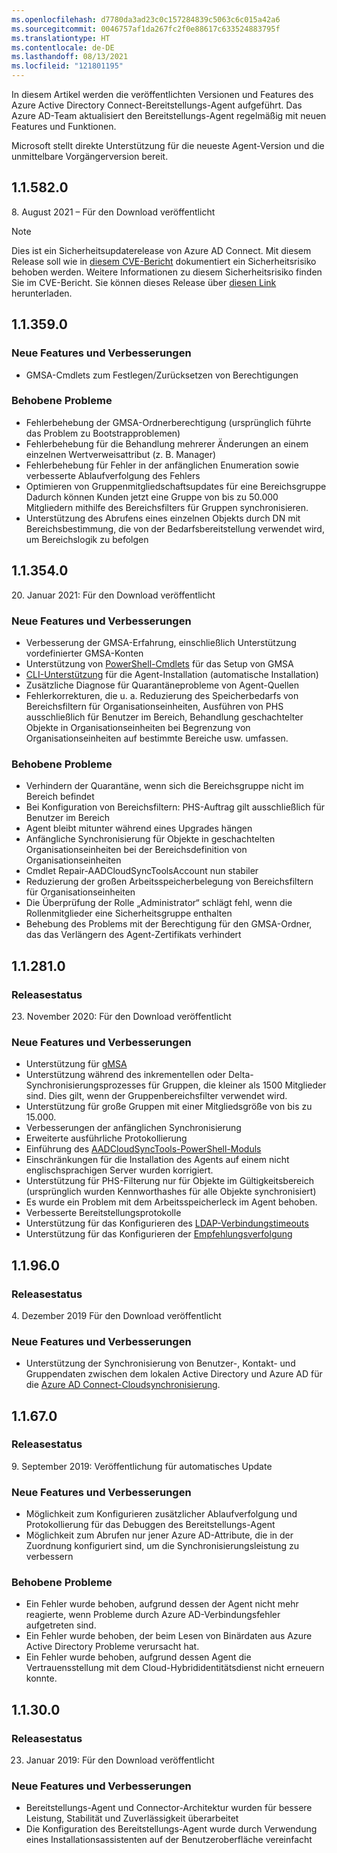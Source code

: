 ```yaml
---
ms.openlocfilehash: d7780da3ad23c0c157284839c5063c6c015a42a6
ms.sourcegitcommit: 0046757af1da267fc2f0e88617c633524883795f
ms.translationtype: HT
ms.contentlocale: de-DE
ms.lasthandoff: 08/13/2021
ms.locfileid: "121801195"
---
```

In diesem Artikel werden die veröffentlichten Versionen und Features des Azure Active Directory Connect-Bereitstellungs-Agent aufgeführt. Das Azure AD-Team aktualisiert den Bereitstellungs-Agent regelmäßig mit neuen Features und Funktionen. 

Microsoft stellt direkte Unterstützung für die neueste Agent-Version und die unmittelbare Vorgängerversion bereit.

## <a name="115820"></a>1.1.582.0

8\. August 2021 – Für den Download veröffentlicht

>[!NOTE] 
>Dies ist ein Sicherheitsupdaterelease von Azure AD Connect. Mit diesem Release soll wie in [diesem CVE-Bericht](https://msrc.microsoft.com/update-guide/vulnerability/CVE-2021-36949) dokumentiert ein Sicherheitsrisiko behoben werden. Weitere Informationen zu diesem Sicherheitsrisiko finden Sie im CVE-Bericht.
>Sie können dieses Release über [diesen Link](https://download.msappproxy.net/Subscription/d3c8b69d-6bf7-42be-a529-3fe9c2e70c90/Connector/provisioningAgentInstaller) herunterladen.

## <a name="113590"></a>1.1.359.0

### <a name="new-features-and-improvements"></a>Neue Features und Verbesserungen
- GMSA-Cmdlets zum Festlegen/Zurücksetzen von Berechtigungen

### <a name="fixed-issues"></a>Behobene Probleme
- Fehlerbehebung der GMSA-Ordnerberechtigung (ursprünglich führte das Problem zu Bootstrapproblemen)
- Fehlerbehebung für die Behandlung mehrerer Änderungen an einem einzelnen Wertverweisattribut (z. B. Manager)
- Fehlerbehebung für Fehler in der anfänglichen Enumeration sowie verbesserte Ablaufverfolgung des Fehlers
- Optimieren von Gruppenmitgliedschaftsupdates für eine Bereichsgruppe Dadurch können Kunden jetzt eine Gruppe von bis zu 50.000 Mitgliedern mithilfe des Bereichsfilters für Gruppen synchronisieren. 
- Unterstützung des Abrufens eines einzelnen Objekts durch DN mit Bereichsbestimmung, die von der Bedarfsbereitstellung verwendet wird, um Bereichslogik zu befolgen





## <a name="113540"></a>1.1.354.0

20. Januar 2021: Für den Download veröffentlicht

### <a name="new-features-and-improvements"></a>Neue Features und Verbesserungen
- Verbesserung der GMSA-Erfahrung, einschließlich Unterstützung vordefinierter GMSA-Konten
- Unterstützung von [PowerShell-Cmdlets](../articles/active-directory/cloud-sync/how-to-gmsa-cmdlets.md) für das Setup von GMSA
- [CLI-Unterstützung](../articles/active-directory/cloud-sync/how-to-install-pshell.md) für die Agent-Installation (automatische Installation)
- Zusätzliche Diagnose für Quarantäneprobleme von Agent-Quellen
- Fehlerkorrekturen, die u. a. Reduzierung des Speicherbedarfs von Bereichsfiltern für Organisationseinheiten, Ausführen von PHS ausschließlich für Benutzer im Bereich, Behandlung geschachtelter Objekte in Organisationseinheiten bei Begrenzung von Organisationseinheiten auf bestimmte Bereiche usw. umfassen. 


### <a name="fixed-issues"></a>Behobene Probleme
-    Verhindern der Quarantäne, wenn sich die Bereichsgruppe nicht im Bereich befindet
-   Bei Konfiguration von Bereichsfiltern: PHS-Auftrag gilt ausschließlich für Benutzer im Bereich
-   Agent bleibt mitunter während eines Upgrades hängen
-   Anfängliche Synchronisierung für Objekte in geschachtelten Organisationseinheiten bei der Bereichsdefinition von Organisationseinheiten
-   Cmdlet Repair-AADCloudSyncToolsAccount nun stabiler
-   Reduzierung der großen Arbeitsspeicherbelegung von Bereichsfiltern für Organisationseinheiten
-   Die Überprüfung der Rolle „Administrator“ schlägt fehl, wenn die Rollenmitglieder eine Sicherheitsgruppe enthalten
-   Behebung des Problems mit der Berechtigung für den GMSA-Ordner, das das Verlängern des Agent-Zertifikats verhindert







## <a name="112810"></a>1.1.281.0

### <a name="release-status"></a>Releasestatus

23. November 2020: Für den Download veröffentlicht

### <a name="new-features-and-improvements"></a>Neue Features und Verbesserungen

* Unterstützung für [gMSA](../articles/active-directory/cloud-sync/how-to-prerequisites.md#group-managed-service-accounts)
* Unterstützung während des inkrementellen oder Delta-Synchronisierungsprozesses für Gruppen, die kleiner als 1500 Mitglieder sind. Dies gilt, wenn der Gruppenbereichsfilter verwendet wird.
* Unterstützung für große Gruppen mit einer Mitgliedsgröße von bis zu 15.000.
* Verbesserungen der anfänglichen Synchronisierung
* Erweiterte ausführliche Protokollierung
* Einführung des [AADCloudSyncTools-PowerShell-Moduls](../articles/active-directory/cloud-sync/reference-powershell.md)
* Einschränkungen für die Installation des Agents auf einem nicht englischsprachigen Server wurden korrigiert.
* Unterstützung für PHS-Filterung nur für Objekte im Gültigkeitsbereich (ursprünglich wurden Kennworthashes für alle Objekte synchronisiert)
* Es wurde ein Problem mit dem Arbeitsspeicherleck im Agent behoben.
* Verbesserte Bereitstellungsprotokolle
* Unterstützung für das Konfigurieren des [LDAP-Verbindungstimeouts](../articles/active-directory/cloud-sync/how-to-manage-registry-options.md#configure-ldap-connection-timeout) 
* Unterstützung für das Konfigurieren der [Empfehlungsverfolgung](../articles/active-directory/cloud-sync/how-to-manage-registry-options.md#configure-referral-chasing) 


## <a name="11960"></a>1.1.96.0

### <a name="release-status"></a>Releasestatus

4\. Dezember 2019 Für den Download veröffentlicht

### <a name="new-features-and-improvements"></a>Neue Features und Verbesserungen

* Unterstützung der Synchronisierung von Benutzer-, Kontakt- und Gruppendaten zwischen dem lokalen Active Directory und Azure AD für die [Azure AD Connect-Cloudsynchronisierung](../articles/active-directory/cloud-sync/what-is-cloud-sync.md).


## <a name="11670"></a>1.1.67.0

### <a name="release-status"></a>Releasestatus

9\. September 2019: Veröffentlichung für automatisches Update

### <a name="new-features-and-improvements"></a>Neue Features und Verbesserungen

* Möglichkeit zum Konfigurieren zusätzlicher Ablaufverfolgung und Protokollierung für das Debuggen des Bereitstellungs-Agent
* Möglichkeit zum Abrufen nur jener Azure AD-Attribute, die in der Zuordnung konfiguriert sind, um die Synchronisierungsleistung zu verbessern

### <a name="fixed-issues"></a>Behobene Probleme

* Ein Fehler wurde behoben, aufgrund dessen der Agent nicht mehr reagierte, wenn Probleme durch Azure AD-Verbindungsfehler aufgetreten sind.
* Ein Fehler wurde behoben, der beim Lesen von Binärdaten aus Azure Active Directory Probleme verursacht hat.
* Ein Fehler wurde behoben, aufgrund dessen Agent die Vertrauensstellung mit dem Cloud-Hybrididentitätsdienst nicht erneuern konnte.

## <a name="11300"></a>1.1.30.0

### <a name="release-status"></a>Releasestatus

23. Januar 2019: Für den Download veröffentlicht

### <a name="new-features-and-improvements"></a>Neue Features und Verbesserungen

* Bereitstellungs-Agent und Connector-Architektur wurden für bessere Leistung, Stabilität und Zuverlässigkeit überarbeitet 
* Die Konfiguration des Bereitstellungs-Agent wurde durch Verwendung eines Installationsassistenten auf der Benutzeroberfläche vereinfacht
